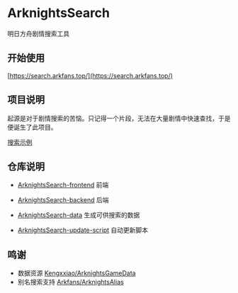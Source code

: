 # ArknightsSearch

明日方舟剧情搜索工具

## 开始使用

[https://search.arkfans.top/](https://search.arkfans.top/)

## 项目说明

起源是对于剧情搜索的苦恼。只记得一个片段，无法在大量剧情中快速查找，于是便诞生了此项目。


[搜索示例](https://search.arkfans.top/input?params=[{%22type%22:%22text%22,%22value%22:%22%E7%96%91%E9%97%AE%22},{%22type%22:%22char%22,%22value%22:%22%E6%9D%B0%E6%96%AF%E9%A1%BF%22}])

</div>

## 仓库说明

- [ArknightsSearch-frontend](https://github.com/ArknightsSearch/ArknightsSearch-frontend) 前端
- [ArknightsSearch-backend](https://github.com/ArknightsSearch/ArknightsSearch-backend) 后端

- [ArknightsSearch-data](https://github.com/ArknightsSearch/ArknightsSearch-data) 生成可供搜索的数据
- [ArknightsSearch-update-script](https://github.com/ArknightsSearch/ArknightsSearch-update-script) 自动更新脚本

## 鸣谢

- 数据资源 [Kengxxiao/ArknightsGameData](https://github.com/Kengxxiao/ArknightsGameData)
- 别名搜索支持 [Arkfans/ArknightsAlias](https://github.com/Arkfans/ArknightsAlias)

